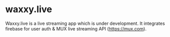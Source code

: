 # waxxy.live

Waxxy.live is a live streaming app which is under development.
It integrates firebase for user auth & MUX live streaming API (https://mux.com).
